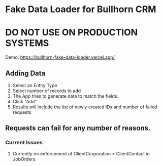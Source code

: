 # Fake Data Loader for Bullhorn CRM

# DO NOT USE ON PRODUCTION SYSTEMS

Demo: https://bullhorn-fake-data-loader.vercel.app/

## Adding Data

1. Select an Entity Type
2. Select number of records to add
3. The App tries to generate data to match the fields.
4. Click "Add"
5. Results will include the list of newly created IDs and number of failed requests


## Requests can fail for any number of reasons.

### Current Issues

1. Currently no enforcement of ClientCorporation > ClientContact in JobOrders.